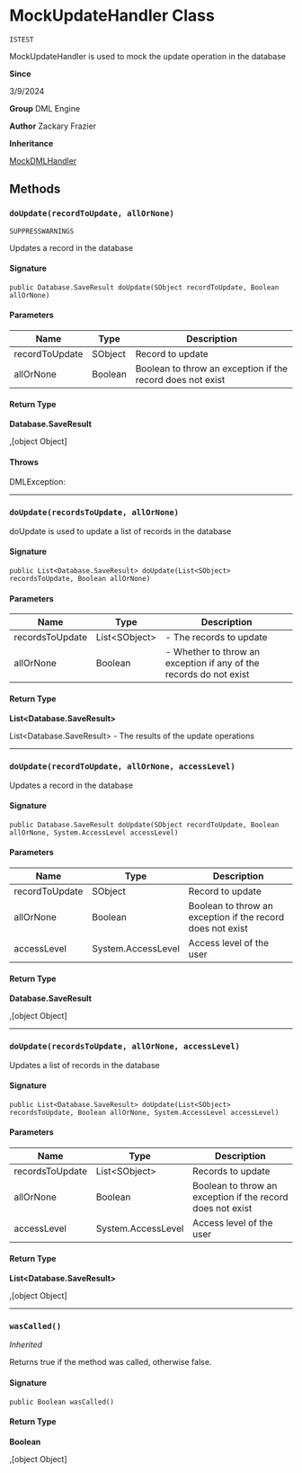 # MockUpdateHandler Class

`ISTEST`

MockUpdateHandler is used to mock the update operation in the database

**Since** 

3/9/2024

**Group** DML Engine

**Author** Zackary Frazier

**Inheritance**

[MockDMLHandler](MockDMLHandler.md)

## Methods
### `doUpdate(recordToUpdate, allOrNone)`

`SUPPRESSWARNINGS`

Updates a record in the database

#### Signature
```apex
public Database.SaveResult doUpdate(SObject recordToUpdate, Boolean allOrNone)
```

#### Parameters
| Name | Type | Description |
|------|------|-------------|
| recordToUpdate | SObject | Record to update |
| allOrNone | Boolean | Boolean to throw an exception if the record does not exist |

#### Return Type
**Database.SaveResult**

,[object Object]

#### Throws
DMLException: 

---

### `doUpdate(recordsToUpdate, allOrNone)`

doUpdate is used to update a list of records in the database

#### Signature
```apex
public List<Database.SaveResult> doUpdate(List<SObject> recordsToUpdate, Boolean allOrNone)
```

#### Parameters
| Name | Type | Description |
|------|------|-------------|
| recordsToUpdate | List&lt;SObject&gt; | - The records to update |
| allOrNone | Boolean | - Whether to throw an exception if any of the records do not exist |

#### Return Type
**List&lt;Database.SaveResult&gt;**

List&lt;Database.SaveResult&gt; - The results of the update operations

---

### `doUpdate(recordToUpdate, allOrNone, accessLevel)`

Updates a record in the database

#### Signature
```apex
public Database.SaveResult doUpdate(SObject recordToUpdate, Boolean allOrNone, System.AccessLevel accessLevel)
```

#### Parameters
| Name | Type | Description |
|------|------|-------------|
| recordToUpdate | SObject | Record to update |
| allOrNone | Boolean | Boolean to throw an exception if the record does not exist |
| accessLevel | System.AccessLevel | Access level of the user |

#### Return Type
**Database.SaveResult**

,[object Object]

---

### `doUpdate(recordsToUpdate, allOrNone, accessLevel)`

Updates a list of records in the database

#### Signature
```apex
public List<Database.SaveResult> doUpdate(List<SObject> recordsToUpdate, Boolean allOrNone, System.AccessLevel accessLevel)
```

#### Parameters
| Name | Type | Description |
|------|------|-------------|
| recordsToUpdate | List&lt;SObject&gt; | Records to update |
| allOrNone | Boolean | Boolean to throw an exception if the record does not exist |
| accessLevel | System.AccessLevel | Access level of the user |

#### Return Type
**List&lt;Database.SaveResult&gt;**

,[object Object]

---

### `wasCalled()`

*Inherited*

Returns true if the method was called, otherwise false.

#### Signature
```apex
public Boolean wasCalled()
```

#### Return Type
**Boolean**

,[object Object]